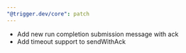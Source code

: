 ```yaml
---
"@trigger.dev/core": patch
---
```


- Add new run completion submission message with ack
- Add timeout support to sendWithAck
